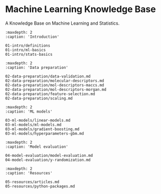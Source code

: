 # Machine Learning Knowledge Base

A Knowledge Base on Machine Learning and Statistics.


```{toctree}
:maxdepth: 2
:caption: 'Introduction'

01-intro/definitions
01-intro/ml-basics
01-intro/stats-basics
```

```{toctree}
:maxdepth: 2
:caption: 'Data preparation'

02-data-preparation/data-validation.md
02-data-preparation/molecular-descriptors.md
02-data-preparation/mol-descriptors-maccs.md
02-data-preparation/mol-descriptors-morgan.md
02-data-preparation/feature-selection.md
02-data-preparation/scaling.md
```

```{toctree}
:maxdepth: 2
:caption: 'ML models'

03-ml-models/linear-models.md
03-ml-models/ml-models.md
03-ml-models/gradient-boosting.md
03-ml-models/hyperparameters-gbm.md
```

```{toctree}
:maxdepth: 2
:caption: 'Model evaluation'

04-model-evaluation/model-evaluation.md
04-model-evaluation/y-randomization.md
```

```{toctree}
:maxdepth: 2
:caption: 'Resources'

05-resources/articles.md
05-resources/python-packages.md
```


<!-- # Indices and tables

* {ref}`genindex`
* {ref}`modindex`
* {ref}`search` -->